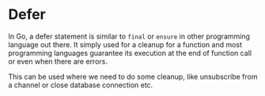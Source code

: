 # Defer

In Go, a defer statement is similar to `final` or `ensure` in other programming language out there. It simply used for a cleanup for a function and most programming languages guarantee its execution at the end of function call or even when there are errors.

This can be used where we need to do some cleanup, like unsubscribe from a channel or close database connection etc.



